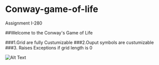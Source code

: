 # Conway-game-of-life
Assignment I-280 


##Welcome to the Conway's Game of Life

###1.Grid are fully Custumizable 
###2.Ouput symbols are custumizable
###3. Raises Exceptions if grid length is 0


![Alt Text](https://media.giphy.com/media/vFKqnCdLPNOKc/giphy.gif)
